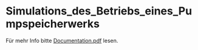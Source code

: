 # Simulations_des_Betriebs_eines_Pumpspeicherwerks

Für mehr Info bitte [Documentation.pdf](https://github.com/abokhalyptic/Simulations_des_Betriebs_eines_Pumpspeicherwerks/blob/main/Documentation.pdf) lesen.

